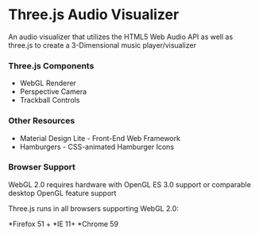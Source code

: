 # Three.js Audio Visualizer

An audio visualizer that utilizes the HTML5 Web Audio API as well as three.js to create a 3-Dimensional music player/visualizer


### Three.js Components

* WebGL Renderer
* Perspective Camera
* Trackball Controls

### Other Resources

* Material Design Lite - Front-End Web Framework
* Hamburgers - CSS-animated Hamburger Icons 

### Browser Support

WebGL 2.0 requires hardware with OpenGL ES 3.0 support or comparable desktop OpenGL feature support

Three.js runs in all browsers supporting WebGL 2.0:

*Firefox 51 +
*IE 11+ 
*Chrome 59


